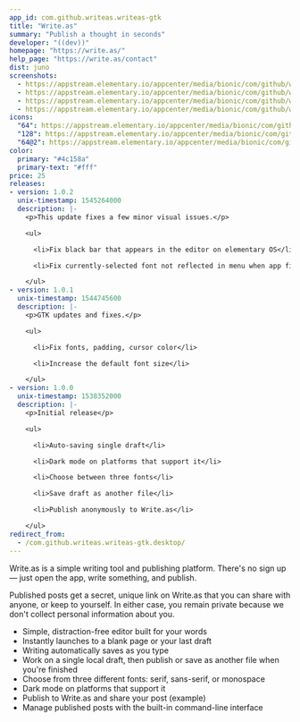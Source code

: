 ```yaml
---
app_id: com.github.writeas.writeas-gtk
title: "Write.as"
summary: "Publish a thought in seconds"
developer: "((dev))"
homepage: "https://write.as/"
help_page: "https://write.as/contact"
dist: juno
screenshots:
  - https://appstream.elementary.io/appcenter/media/bionic/com/github/writeas.writeas-gtk/CA128BA0E113CBE5D56E36A0C312E96D/screenshots/image-1_orig.png
  - https://appstream.elementary.io/appcenter/media/bionic/com/github/writeas.writeas-gtk/CA128BA0E113CBE5D56E36A0C312E96D/screenshots/image-2_orig.png
  - https://appstream.elementary.io/appcenter/media/bionic/com/github/writeas.writeas-gtk/CA128BA0E113CBE5D56E36A0C312E96D/screenshots/image-3_orig.png
  - https://appstream.elementary.io/appcenter/media/bionic/com/github/writeas.writeas-gtk/CA128BA0E113CBE5D56E36A0C312E96D/screenshots/image-4_orig.png
icons:
  "64": https://appstream.elementary.io/appcenter/media/bionic/com/github/writeas.writeas-gtk/CA128BA0E113CBE5D56E36A0C312E96D/icons/64x64/com.github.writeas.writeas-gtk_com.github.writeas.writeas-gtk.png
  "128": https://appstream.elementary.io/appcenter/media/bionic/com/github/writeas.writeas-gtk/CA128BA0E113CBE5D56E36A0C312E96D/icons/128x128/com.github.writeas.writeas-gtk_com.github.writeas.writeas-gtk.png
  "64@2": https://appstream.elementary.io/appcenter/media/bionic/com/github/writeas.writeas-gtk/CA128BA0E113CBE5D56E36A0C312E96D/icons/64x64@2/com.github.writeas.writeas-gtk_com.github.writeas.writeas-gtk.png
color:
  primary: "#4c158a"
  primary-text: "#fff"
price: 25
releases:
- version: 1.0.2
  unix-timestamp: 1545264000
  description: |-
    <p>This update fixes a few minor visual issues.</p>

    <ul>

      <li>Fix black bar that appears in the editor on elementary OS</li>

      <li>Fix currently-selected font not reflected in menu when app first loads</li>

    </ul>
- version: 1.0.1
  unix-timestamp: 1544745600
  description: |-
    <p>GTK updates and fixes.</p>

    <ul>

      <li>Fix fonts, padding, cursor color</li>

      <li>Increase the default font size</li>

    </ul>
- version: 1.0.0
  unix-timestamp: 1538352000
  description: |-
    <p>Initial release</p>

    <ul>

      <li>Auto-saving single draft</li>

      <li>Dark mode on platforms that support it</li>

      <li>Choose between three fonts</li>

      <li>Save draft as another file</li>

      <li>Publish anonymously to Write.as</li>

    </ul>
redirect_from:
  - /com.github.writeas.writeas-gtk.desktop/
---
```


<p>Write.as is a simple writing tool and publishing platform. There&apos;s no sign up — just open the app, write something, and publish.</p>
<p>Published posts get a secret, unique link on Write.as that you can share with anyone, or keep to yourself. In either case, you remain private because we don&apos;t collect personal information about you.</p>
<ul>
  <li>Simple, distraction-free editor built for your words</li>
  <li>Instantly launches to a blank page or your last draft</li>
  <li>Writing automatically saves as you type</li>
  <li>Work on a single local draft, then publish or save as another file when you&apos;re finished</li>
  <li>Choose from three different fonts: serif, sans-serif, or monospace</li>
  <li>Dark mode on platforms that support it</li>
  <li>Publish to Write.as and share your post (example)</li>
  <li>Manage published posts with the built-in command-line interface</li>
</ul>